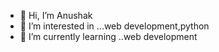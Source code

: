 - 👋 Hi, I’m Anushak
- 👀 I’m interested in ...web development,python
- 🌱 I’m currently learning ..web development


<!---
Anushak928/Anushak928 is a ✨ special ✨ repository because its `README.md` (this file) appears on your GitHub profile.
You can click the Preview link to take a look at your changes.
--->
